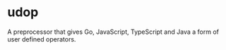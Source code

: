 udop
====

A preprocessor that gives Go, JavaScript, TypeScript and Java a form of user defined operators.
